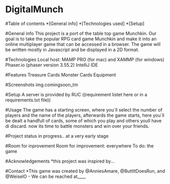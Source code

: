 # DigitalMunch
#Table of contents
*[General info]
*[Technologies used]
*[Setup]

#General info
This project is a port of the table top game Munchkin.
Our goal is to take the popular RPG card game Munchkin and make it into an online multiplayer game that can be accessed in a browser. 
The game will be written mostly in Javascript and be displayed in a 2D format.

#Technologies
Local host: MAMP PRO (for mac) and XAMMP (for windows)
Phaser.io (phaser version 3.55.2)
IntelliJ IDE

#Features
Treasure Cards
Monster Cards
Equipment

#Screenshots
img.comingsoon_tm

#Setup
A server is provided by RUC
((requirement listet here or in a requirements.txt file))

#Usage
The game has a starting screen, where you´ll select the number of players and the name of the players,
afterwards the game starts, here you´ll be dealt a handfull of cards, some of which you play and others youll have di discard. 
now its time to battle monsters and win over your friends. 

#Project status
in progress.. at a very early stage

#Room for inprovement 
Room for improvement: everywhere
To do: the game

#Acknowledgements
*this project was inspired by...

#Contact
*This game was created by @AnniesAmare, @ButtItDoesRun, and @WeiselO - We can be reached at____
